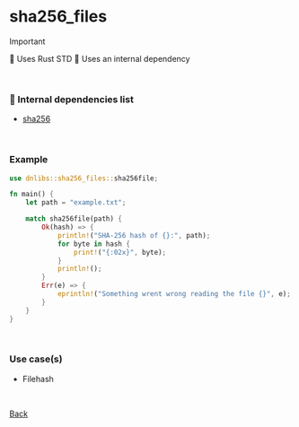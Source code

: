 # sha256_files

> [!IMPORTANT]
>
> 🦀 Uses Rust STD
> 🧩 Uses an internal dependency

<br>

### 🧩 Internal dependencies list

 - [sha256](sha256.md "sha256.md")

<br>

### Example
``` rust
use dnlibs::sha256_files::sha256file;

fn main() {
    let path = "example.txt";

    match sha256file(path) {
        Ok(hash) => {
            println!("SHA-256 hash of {}:", path);
            for byte in hash {
                print!("{:02x}", byte);
            }
            println!();
        }
        Err(e) => {
            eprintln!("Something wrent wrong reading the file {}", e);
        }
    }
}
```

<br>

### Use case(s)
 - Filehash

<br>

[Back](index.md "index.md")
